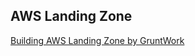 ## AWS Landing Zone
[Building AWS Landing Zone by GruntWork](https://docs.gruntwork.io/guides/build-it-yourself/landing-zone)